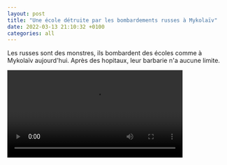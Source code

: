 ```yaml
---
layout: post
title: "Une école détruite par les bombardements russes à Mykolaïv"
date: 2022-03-13 21:10:32 +0100
categories: all
---
```

<!--translate-->
Les russes sont des monstres, ils bombardent des écoles comme à Mykolaïv aujourd'hui. Après des hopitaux, leur barbarie n'a aucune limite.
<!--endtranslate-->

<video controls width="400">
    <source src="{{ site.baseurl }}/assets/videos/8.webm"
            type="video/webm">
    <source src="{{ site.baseurl }}/assets/videos/8.mp4"
            type="video/mp4">
    Sorry, your browser doesn't support embedded videos.
</video>
